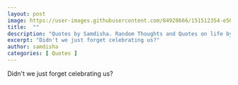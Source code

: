 ```yaml
---
layout: post
image: https://user-images.githubusercontent.com/84928666/151512354-e50a54ae-c9ba-4c8a-85c4-233bf4b81204.jpg
title:  ""
description: "Quotes by Samdisha. Random Thoughts and Quotes on life by Samdisha Khunger."
excerpt: "Didn't we just forget celebrating us?"
author: samdisha
categories: [ Quotes ]
---
```


Didn't we just forget celebrating us?
